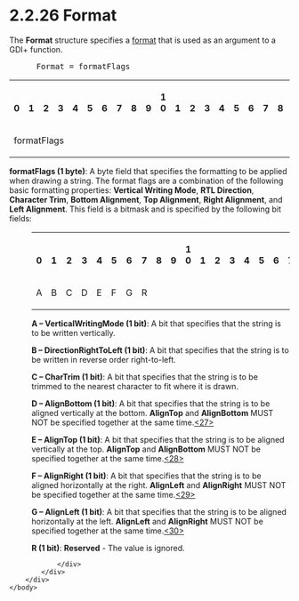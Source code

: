 <html dir="LTR" xmlns:mshelp="http://msdn.microsoft.com/mshelp" xmlns:ddue="http://ddue.schemas.microsoft.com/authoring/2003/5" xmlns:xlink="http://www.w3.org/1999/xlink" xmlns:tool="http://www.microsoft.com/tooltip">
    <head>
        <meta http-equiv="Content-Type" content="text/html; CHARSET=utf-8"></meta>
        <meta name="save" content="history"></meta>
        <title>2.2.26 Format</title>
        <xml>
            <mshelp:toctitle title="2.2.26 Format"></mshelp:toctitle>
            <mshelp:rltitle title="[MS-RGDI]: Format"></mshelp:rltitle>
            <mshelp:keyword index="A" term="e00f31f3-41c5-47e7-a902-d2e533892727"></mshelp:keyword>
            <mshelp:attr name="DCSext.ContentType" value="open specification"></mshelp:attr>
            <mshelp:attr name="AssetID" value="e00f31f3-41c5-47e7-a902-d2e533892727"></mshelp:attr>
            <mshelp:attr name="TopicType" value="kbRef"></mshelp:attr>
            <mshelp:attr name="DCSext.Title" value="[MS-RGDI]: Format" />
        </xml>
    </head>
    <body>
        <div id="header">
            <h1 class="heading">2.2.26 Format</h1>
        </div>
        <div id="mainSection">
            <div id="mainBody">
                <div id="allHistory" class="saveHistory"></div>
                <div id="sectionSection0" class="section" name="collapseableSection">
                    

<p>The <b>Format</b> structure specifies a <a href="557e6223-9107-4be3-9f7c-b83beb5d16fc.htm#gt_ea22e521-1a4e-4ceb-8d64-f65fa6d0e63b">format</a> that is used as an
argument to a GDI+ function.</p>

<dl>
<dd>
<div><pre> Format = formatFlags
</pre></div>
</dd></dl>

<table>
 <tr>
  <th><p><br>0</p></th>
  <th><p><br>1</p></th>
  <th><p><br>2</p></th>
  <th><p><br>3</p></th>
  <th><p><br>4</p></th>
  <th><p><br>5</p></th>
  <th><p><br>6</p></th>
  <th><p><br>7</p></th>
  <th><p><br>8</p></th>
  <th><p><br>9</p></th>
  <th><p>1<br>0</p></th>
  <th><p><br>1</p></th>
  <th><p><br>2</p></th>
  <th><p><br>3</p></th>
  <th><p><br>4</p></th>
  <th><p><br>5</p></th>
  <th><p><br>6</p></th>
  <th><p><br>7</p></th>
  <th><p><br>8</p></th>
  <th><p><br>9</p></th>
  <th><p>2<br>0</p></th>
  <th><p><br>1</p></th>
  <th><p><br>2</p></th>
  <th><p><br>3</p></th>
  <th><p><br>4</p></th>
  <th><p><br>5</p></th>
  <th><p><br>6</p></th>
  <th><p><br>7</p></th>
  <th><p><br>8</p></th>
  <th><p><br>9</p></th>
  <th><p>3<br>0</p></th>
  <th><p><br>1</p></th>
 </tr>
 <tr>
  <td colspan="8">
  <p>formatFlags</p>
  </td>
  
 </tr>
</table>

<p><b>formatFlags (1 byte)</b>: A byte field that
specifies the formatting to be applied when drawing a string. The format flags
are a combination of the following basic formatting properties: <b>Vertical
Writing Mode</b>, <b>RTL Direction</b>, <b>Character Trim</b>, <b>Bottom
Alignment</b>, <b>Top Alignment</b>, <b>Right Alignment</b>, and <b>Left
Alignment</b>. This field is a bitmask and is specified by the following bit
fields:</p>

<dl>
<dd>
<table>
 <tr>
  <th><p><br>0</p></th>
  <th><p><br>1</p></th>
  <th><p><br>2</p></th>
  <th><p><br>3</p></th>
  <th><p><br>4</p></th>
  <th><p><br>5</p></th>
  <th><p><br>6</p></th>
  <th><p><br>7</p></th>
  <th><p><br>8</p></th>
  <th><p><br>9</p></th>
  <th><p>1<br>0</p></th>
  <th><p><br>1</p></th>
  <th><p><br>2</p></th>
  <th><p><br>3</p></th>
  <th><p><br>4</p></th>
  <th><p><br>5</p></th>
  <th><p><br>6</p></th>
  <th><p><br>7</p></th>
  <th><p><br>8</p></th>
  <th><p><br>9</p></th>
  <th><p>2<br>0</p></th>
  <th><p><br>1</p></th>
  <th><p><br>2</p></th>
  <th><p><br>3</p></th>
  <th><p><br>4</p></th>
  <th><p><br>5</p></th>
  <th><p><br>6</p></th>
  <th><p><br>7</p></th>
  <th><p><br>8</p></th>
  <th><p><br>9</p></th>
  <th><p>3<br>0</p></th>
  <th><p><br>1</p></th>
 </tr>
 <tr>
  <td>
  <p>A</p>
  </td>
  <td>
  <p>B</p>
  </td>
  <td>
  <p>C</p>
  </td>
  <td>
  <p>D</p>
  </td>
  <td>
  <p>E</p>
  </td>
  <td>
  <p>F</p>
  </td>
  <td>
  <p>G</p>
  </td>
  <td>
  <p>R</p>
  </td>
  
 </tr>
</table>
</dd>
<dd>
<p><b>A – VerticalWritingMode
(1 bit)</b>: A bit that specifies that the string is to be written vertically.</p>
</dd>
<dd>
<p><b>B – DirectionRightToLeft
(1 bit)</b>: A bit that specifies that the string is to be written in reverse
order right-to-left.</p>
</dd>
<dd>
<p><b>C – CharTrim (1 bit)</b>:
A bit that specifies that the string is to be trimmed to the nearest character
to fit where it is drawn.</p>
</dd>
<dd>
<p><b>D – AlignBottom (1 bit)</b>:
A bit that specifies that the string is to be aligned vertically at the bottom.
<b>AlignTop</b> and <b>AlignBottom</b> MUST NOT be specified together at the
same time.<a id="Appendix_A_Target_27"></a><a href="5f16d945-e8a0-4cc3-9547-1c8f3e568219.htm#Appendix_A_27" aria-label="Product behavior note 27">&lt;27&gt;</a></p>
</dd>
<dd>
<p><b>E – AlignTop (1 bit)</b>:
A bit that specifies that the string is to be aligned vertically at the top. <b>AlignTop</b>
and <b>AlignBottom</b> MUST NOT be specified together at the same time.<a id="Appendix_A_Target_28"></a><a href="5f16d945-e8a0-4cc3-9547-1c8f3e568219.htm#Appendix_A_28" aria-label="Product behavior note 28">&lt;28&gt;</a></p>
</dd>
<dd>
<p><b>F – AlignRight (1 bit)</b>:
A bit that specifies that the string is to be aligned horizontally at the
right. <b>AlignLeft</b> and <b>AlignRight</b> MUST NOT be specified together at
the same time.<a id="Appendix_A_Target_29"></a><a href="5f16d945-e8a0-4cc3-9547-1c8f3e568219.htm#Appendix_A_29" aria-label="Product behavior note 29">&lt;29&gt;</a></p>
</dd>
<dd>
<p><b>G – AlignLeft (1 bit)</b>:
A bit that specifies that the string is to be aligned horizontally at the left.
<b>AlignLeft</b> and <b>AlignRight</b> MUST NOT be specified together at the
same time.<a id="Appendix_A_Target_30"></a><a href="5f16d945-e8a0-4cc3-9547-1c8f3e568219.htm#Appendix_A_30" aria-label="Product behavior note 30">&lt;30&gt;</a></p>
</dd>
<dd>
<p><b>R (1 bit)</b>: <b>Reserved</b>
- The value is ignored.</p>
</dd></dl>


















                </div>
            </div>
        </div>
    </body>
</html>